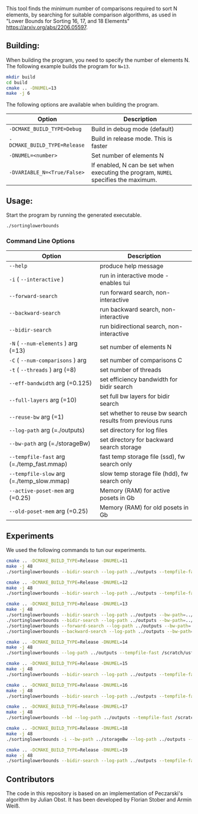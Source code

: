 This tool finds the minimum number of comparisons required to sort N elements, by searching for suitable comparison algorithms, as used in "Lower Bounds for Sorting 16, 17, and 18 Elements" https://arxiv.org/abs/2206.05597.

Building:
---------

When building the program, you need to specify the number of elements N.
The following example builds the program for `N=13`.
```sh
mkdir build
cd build
cmake .. -DNUMEL=13
make -j 6
```

The following options are available when building the program.

| Option                       | Description                                                                         |
|------------------------------|-------------------------------------------------------------------------------------|
| `-DCMAKE_BUILD_TYPE=Debug`   | Build in debug mode (default)                                                       |
| `-DCMAKE_BUILD_TYPE=Release` | Build in release mode. This is faster                                               |
| `-DNUMEL=<number>`           | Set number of elements N                                                            |
| `-DVARIABLE_N=<True/False>`  | If enabled, N can be set when executing the program, `NUMEL` specifies the maximum. |

Usage:
------

Start the program by running the generated executable.
```sh
./sortinglowerbounds
```

### Command Line Options


| Option                                    | Description                                               |
|-------------------------------------------|-----------------------------------------------------------|
| `--help`                                  | produce help message                                      |
| `-i` ( `--interactive` )                  | run in interactive mode - enables tui                     |
| `--forward-search`                        | run forward search, non-interactive                       |
| `--backward-search`                       | run backward search, non-interactive                      |
| `--bidir-search`                          | run bidirectional search, non-interactive                 |
| `-N` ( `--num-elements` ) arg (=13)       | set number of elements N                                  |
| `-C` ( `--num-comparisons` ) arg          | set number of comparisons C                               |
| `-t` ( `--threads` ) arg (=8)             | set number of threads                                     |
| `--eff-bandwidth` arg (=0.125)            | set efficiency bandwidth for bidir search                 |
| `--full-layers` arg (=10)                 | set full bw layers for bidir search                       |
| `--reuse-bw` arg (=1)                     | set whether to reuse bw search results from previous runs |
| `--log-path` arg (=./outputs)             | set directory for log files                               |
| `--bw-path` arg (=./storageBw)            | set directory for backward search storage                 |
| `--tempfile-fast` arg (=./temp_fast.mmap) | fast temp storage file (ssd), fw search only              |
| `--tempfile-slow` arg (=./temp_slow.mmap) | slow temp storage file (hdd), fw search only              |
| `--active-poset-mem` arg (=0.25)          | Memory (RAM) for active posets in Gb                      |
| `--old-poset-mem` arg (=0.25)             | Memory (RAM) for old posets in Gb                         |

Experiments
-----------

We used the following commands to tun our experiments.

```sh
cmake .. -DCMAKE_BUILD_TYPE=Release -DNUMEL=11
make -j 48
./sortinglowerbounds --bidir-search --log-path ../outputs --tempfile-fast /scratch/usfs/storage_fast.mmap --tempfile-slow /scratch_medium/usfs/storage_slow.mmap --active-poset-mem 0.1 --old-poset-mem 0.01 --eff-bandwidth 0.05 --full-layers 4 --reuse-bw false

cmake .. -DCMAKE_BUILD_TYPE=Release -DNUMEL=12
make -j 48
./sortinglowerbounds --bidir-search --log-path ../outputs --tempfile-fast /scratch/usfs/storage_fast.mmap --tempfile-slow /scratch_medium/usfs/storage_slow.mmap --active-poset-mem 0.1 --old-poset-mem 0.01 --eff-bandwidth 0.05 --full-layers 5 --reuse-bw false

cmake .. -DCMAKE_BUILD_TYPE=Release -DNUMEL=13
make -j 48
./sortinglowerbounds --bidir-search --log-path ../outputs --bw-path=../storageBw --tempfile-fast /scratch/usfs/storage_fast.mmap --tempfile-slow /scratch_medium/usfs/storage_slow.mmap --active-poset-mem 0.5 --old-poset-mem 0.1 --eff-bandwidth 0.05 --full-layers 6 --reuse-bw false
./sortinglowerbounds --bidir-search --log-path ../outputs --bw-path=../storageBw --tempfile-fast /scratch/usfs/storage_fast.mmap --tempfile-slow /scratch_medium/usfs/storage_slow.mmap --active-poset-mem 0.5 --old-poset-mem 0.1 --eff-bandwidth 0.08 --full-layers 6 --reuse-bw false
./sortinglowerbounds --forward-search --log-path ../outputs --bw-path=../storageBw --tempfile-fast /scratch/usfs/storage_fast.mmap --tempfile-slow /scratch_medium/usfs/storage_slow.mmap --active-poset-mem 0.5 --old-poset-mem 0.1 --eff-bandwidth 0.05 --full-layers 6 --reuse-bw false
./sortinglowerbounds --backward-search --log-path ../outputs --bw-path=../storageBw --tempfile-fast /scratch/usfs/storage_fast.mmap --tempfile-slow /scratch_medium/usfs/storage_slow.mmap --active-poset-mem 0.5 --old-poset-mem 0.1 --eff-bandwidth 0.05 --full-layers 6 --reuse-bw false

cmake .. -DCMAKE_BUILD_TYPE=Release -DNUMEL=14
make -j 48
./sortinglowerbounds --log-path ../outputs --tempfile-fast /scratch/usfs/storage_fast.mmap --tempfile-slow /scratch_medium/usfs/storage_slow.mmap --active-poset-mem 10 --old-poset-mem 1 --bidir-search --eff-bandwidth 0.12 --full-layers 9 --reuse-bw false

cmake .. -DCMAKE_BUILD_TYPE=Release -DNUMEL=15
make -j 48
./sortinglowerbounds --bidir-search --log-path ../outputs --tempfile-fast /scratch/usfs/storage_fast.mmap --tempfile-slow /scratch_medium/usfs/storage_slow.mmap --active-poset-mem 50 --old-poset-mem 10 --eff-bandwidth 0.15 --full-layers 10 --reuse-bw false

cmake .. -DCMAKE_BUILD_TYPE=Release -DNUMEL=16
make -j 48
./sortinglowerbounds --bidir-search --log-path ../outputs --tempfile-fast /scratch/usfs/storage_fast.mmap --tempfile-slow /scratch_medium/usfs/storage_slow.mmap --active-poset-mem 100 --old-poset-mem 20 --eff-bandwidth 0.20 --full-layers 11 --reuse-bw false

cmake .. -DCMAKE_BUILD_TYPE=Release -DNUMEL=17
make -j 48
./sortinglowerbounds --bd --log-path ../outputs --tempfile-fast /scratch/usfs/storage_fast.mmap --tempfile-slow /scratch_medium/usfs/storage_slow.mmap --active-poset-mem 250 --old-poset-mem 200 --eff-bandwidth 0.24 --full-layers 12 --reuse-bw false

cmake .. -DCMAKE_BUILD_TYPE=Release -DNUMEL=18
make -j 48
./sortinglowerbounds -i --bw-path ../storageBw --log-path ../outputs --tempfile-fast /scratch/usfs/storage_fast.mmap --tempfile-slow /scratch_medium/usfs/storage_slow.mmap --active-poset-mem 250 --old-poset-mem 150 --eff-bandwidth 0.2 --full-layers 13 --reuse-bw false

cmake .. -DCMAKE_BUILD_TYPE=Release -DNUMEL=19
make -j 48
./sortinglowerbounds --bidir-search --log-path ../outputs --tempfile-fast /scratch/usfs/storage_fast.mmap --tempfile-slow /scratch_medium/usfs/storage_slow.mmap --active-poset-mem 50 --old-poset-mem 5 --eff-bandwidth 0.01 --full-layers 8 --reuse-bw false

```

Contributors
------------

The code in this repository is based on an implementation of Peczarski's algorithm by Julian Obst.
It has been developed by Florian Stober and Armin Weiß.
